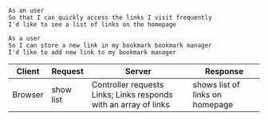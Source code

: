 ```
As an user
So that I can quickly access the links I visit frequently
I'd like to see a list of links on the homepage

As a user
So I can store a new link in my bookmark bookmark manager
I'd like to add new link to my bookmark manager
```
Client | Request | Server | Response
-------|-------- | ------ | --------
Browser|show list| Controller requests Links; Links responds with an array of links | shows list of links on homepage

